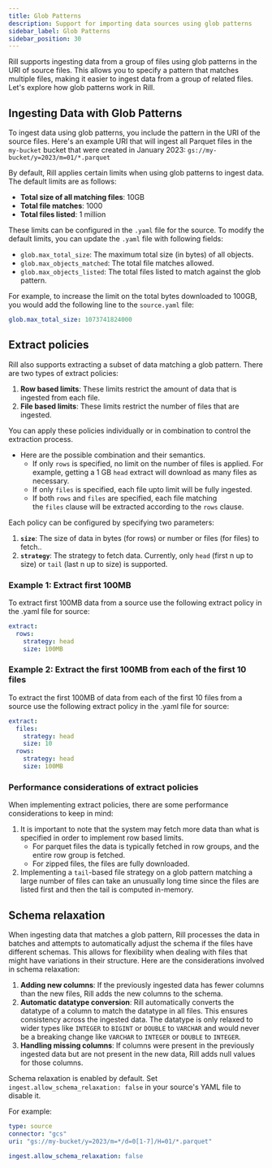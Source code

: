 ```yaml
---
title: Glob Patterns
description: Support for importing data sources using glob patterns
sidebar_label: Glob Patterns
sidebar_position: 30
---
```


Rill supports ingesting data from a group of files using glob patterns in the URI of source files. This allows you to specify a pattern that matches multiple files, making it easier to ingest data from a group of related files. Let's explore how glob patterns work in Rill.

## Ingesting Data with Glob Patterns

To ingest data using glob patterns, you include the pattern in the URI of the source files. Here's an example URI that will ingest all Parquet files in the `my-bucket` bucket that were created in January 2023:
`
gs://my-bucket/y=2023/m=01/*.parquet
`

By default, Rill applies certain limits when using glob patterns to ingest data. The default limits are as follows:
- **Total size of all matching files**: 10GB
- **Total file matches**: 1000
- **Total files listed**: 1 million

These limits can be configured in the `.yaml` file for the source. To modify the default limits, you can update the `.yaml` file with following fields:
- `glob.max_total_size`: The maximum total size (in bytes) of all objects. 
- `glob.max_objects_matched`: The total file matches allowed.
- `glob.max_objects_listed`: The total files listed to match against the glob pattern. 

For example, to increase the limit on the total bytes downloaded to 100GB, you would add the following line to the `source.yaml` file:
```yaml
glob.max_total_size: 1073741824000
```

## Extract policies

Rill also supports extracting a subset of data matching a glob pattern. There are two types of extract policies:
1. **Row based limits**: These limits restrict the amount of data that is ingested from each file.
2. **File based limits**: These limits restrict the number of files that are ingested.


You can apply these policies individually or in combination to control the extraction process.
  - Here are the possible combination and their semantics.
    - If only `rows` is specified, no limit on the number of files is applied. For example, getting a 1 GB `head` extract will download as many files as necessary.
    - If only `files` is specified, each file upto limit will be fully ingested.
    - If both `rows` and `files` are specified, each file matching the `files` clause will be extracted according to the `rows` clause.

Each policy can be configured by specifying two parameters:
1. **`size`**: The size of data in bytes (for rows) or number or files (for files) to fetch..
2. **`strategy`**: The strategy to fetch data. Currently, only `head` (first n up to size) or `tail` (last n up to size) is supported.

### Example 1: Extract first 100MB
To extract first 100MB data from a source use the following extract policy in the .yaml file for source:
```yaml
extract:
  rows:
    strategy: head
    size: 100MB
```

### Example 2: Extract the first 100MB from each of the first 10 files
To extract the first 100MB of data from each of the first 10 files from a source use the following extract policy in the .yaml file for source:
```yaml
extract:
  files:
    strategy: head
    size: 10
  rows:
    strategy: head
    size: 100MB
```


### Performance considerations of extract policies

When implementing extract policies, there are some performance considerations to keep in mind:
1. It is important to note that the system may fetch more data than what is specified in order to implement row based limits. 
    - For parquet files the data is typically fetched in row groups, and the entire row group is fetched. 
    - For zipped files, the files are fully downloaded.
2. Implementing a `tail`-based file strategy on a glob pattern matching a large number of files can take an unusually long time since the files are listed first and then the tail is computed in-memory.

## Schema relaxation

When ingesting data that matches a glob pattern, Rill processes the data in batches and attempts to automatically adjust the schema if the files have different schemas. This allows for flexibility when dealing with files that might have variations in their structure. Here are the considerations involved in schema relaxation:

1. **Adding new columns**: If the previously ingested data has fewer columns than the new files, Rill adds the new columns to the schema.
2. **Automatic datatype conversion**: Rill automatically converts the datatype of a column to match the datatype in all files. This ensures consistency across the ingested data. The datatype is only relaxed to wider types like `INTEGER` to `BIGINT` or `DOUBLE` to `VARCHAR` and would never be a breaking change like `VARCHAR` to `INTEGER` or `DOUBLE` to `INTEGER`.
3. **Handling missing columns**: If columns were present in the previously ingested data but are not present in the new data, Rill adds null values for those columns.

Schema relaxation is enabled by default. Set `ingest.allow_schema_relaxation: false` in your source's YAML file to disable it.

For example:
```yaml
type: source
connector: "gcs"
uri: "gs://my-bucket/y=2023/m=*/d=0[1-7]/H=01/*.parquet" 

ingest.allow_schema_relaxation: false
```